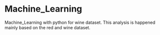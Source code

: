 # Machine_Learning
Machine_Learning with python for  wine dataset. This analysis is happened mainly based on the red and wine dataset. 

